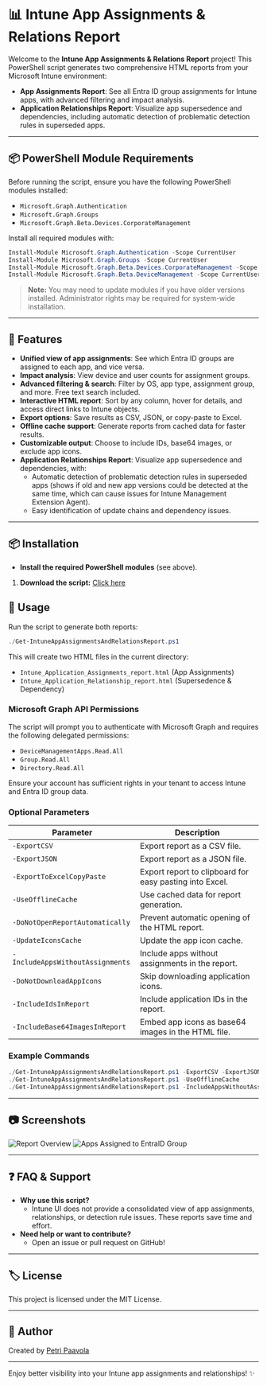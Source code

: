 # 📊 Intune App Assignments & Relations Report

Welcome to the **Intune App Assignments & Relations Report** project! This PowerShell script generates two comprehensive HTML reports from your Microsoft Intune environment:

- **App Assignments Report**: See all Entra ID group assignments for Intune apps, with advanced filtering and impact analysis.
- **Application Relationships Report**: Visualize app supersedence and dependencies, including automatic detection of problematic detection rules in superseded apps.

---

## 📦 PowerShell Module Requirements

Before running the script, ensure you have the following PowerShell modules installed:

- `Microsoft.Graph.Authentication`
- `Microsoft.Graph.Groups`
- `Microsoft.Graph.Beta.Devices.CorporateManagement`

Install all required modules with:
```powershell
Install-Module Microsoft.Graph.Authentication -Scope CurrentUser
Install-Module Microsoft.Graph.Groups -Scope CurrentUser
Install-Module Microsoft.Graph.Beta.Devices.CorporateManagement -Scope CurrentUser
Install-Module Microsoft.Graph.Beta.DeviceManagement -Scope CurrentUser
```

> **Note:** You may need to update modules if you have older versions installed. Administrator rights may be required for system-wide installation.

---

## 🚀 Features

- **Unified view of app assignments**: See which Entra ID groups are assigned to each app, and vice versa.
- **Impact analysis**: View device and user counts for assignment groups.
- **Advanced filtering & search**: Filter by OS, app type, assignment group, and more. Free text search included.
- **Interactive HTML report**: Sort by any column, hover for details, and access direct links to Intune objects.
- **Export options**: Save results as CSV, JSON, or copy-paste to Excel.
- **Offline cache support**: Generate reports from cached data for faster results.
- **Customizable output**: Choose to include IDs, base64 images, or exclude app icons.
- **Application Relationships Report**: Visualize app supersedence and dependencies, with:
  - Automatic detection of problematic detection rules in superseded apps (shows if old and new app versions could be detected at the same time, which can cause issues for Intune Management Extension Agent).
  - Easy identification of update chains and dependency issues.

---

## 📦 Installation

- **Install the required PowerShell modules** (see above).

1. **Download the script:** [Click here](https://github.com/petripaavola/Get-IntuneAppAssignmentsAndRelationsReport/blob/main/Get-IntuneAppAssignmentsAndRelationsReport.ps1)

## 📝 Usage

Run the script to generate both reports:
```powershell
./Get-IntuneAppAssignmentsAndRelationsReport.ps1
```

This will create two HTML files in the current directory:
- `Intune_Application_Assignments_report.html` (App Assignments)
- `Intune_Application_Relationship_report.html` (Supersedence & Dependency)

### Microsoft Graph API Permissions

The script will prompt you to authenticate with Microsoft Graph and requires the following delegated permissions:

- `DeviceManagementApps.Read.All`
- `Group.Read.All`
- `Directory.Read.All`

Ensure your account has sufficient rights in your tenant to access Intune and Entra ID group data.

### Optional Parameters

| Parameter                        | Description                                                                                   |
|----------------------------------|-----------------------------------------------------------------------------------------------|
| `-ExportCSV`                     | Export report as a CSV file.                                                                  |
| `-ExportJSON`                    | Export report as a JSON file.                                                                 |
| `-ExportToExcelCopyPaste`        | Export report to clipboard for easy pasting into Excel.                                       |
| `-UseOfflineCache`               | Use cached data for report generation.                                                        |
| `-DoNotOpenReportAutomatically`  | Prevent automatic opening of the HTML report.                                                 |
| `-UpdateIconsCache`              | Update the app icon cache.                                                                    |
| `-IncludeAppsWithoutAssignments` | Include apps without assignments in the report.                                               |
| `-DoNotDownloadAppIcons`         | Skip downloading application icons.                                                           |
| `-IncludeIdsInReport`            | Include application IDs in the report.                                                        |
| `-IncludeBase64ImagesInReport`   | Embed app icons as base64 images in the HTML file.                                            |

### Example Commands
```powershell
./Get-IntuneAppAssignmentsAndRelationsReport.ps1 -ExportCSV -ExportJSON
./Get-IntuneAppAssignmentsAndRelationsReport.ps1 -UseOfflineCache
./Get-IntuneAppAssignmentsAndRelationsReport.ps1 -IncludeAppsWithoutAssignments
```

---

## 📷 Screenshots

![Report Overview](https://github.com/petripaavola/Intune/blob/master/Reports/pics/IntuneApplicationAssignmentReport.png)
![Apps Assigned to EntraID Group](https://github.com/petripaavola/Intune/blob/master/Reports/pics/IntuneApplicationAssignmentReportSortByAssignmentGroup.png)

---

## ❓ FAQ & Support

- **Why use this script?**
  - Intune UI does not provide a consolidated view of app assignments, relationships, or detection rule issues. These reports save time and effort.
- **Need help or want to contribute?**
  - Open an issue or pull request on GitHub!

---

## 🏷️ License

This project is licensed under the MIT License.

---

## 👤 Author

Created by [Petri Paavola](https://github.com/petripaavola)

---

Enjoy better visibility into your Intune app assignments and relationships! ✨

